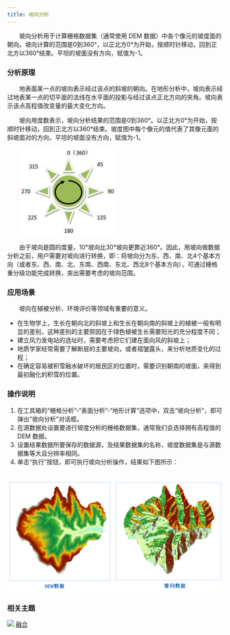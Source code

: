 ```yaml
---
title: 坡向分析
---
```


　　坡向分析用于计算栅格数据集（通常使用 DEM 数据）中各个像元的坡度面的朝向。坡向计算的范围是0到360°，以正北方0°为开始，按顺时针移动，回到正北方以360°结束。平坦的坡面没有方向，赋值为-1。

### 分析原理

　　地表面某一点的坡向表示经过该点的斜坡的朝向。在地形分析中，坡向表示经过地表某一点的切平面的法线在水平面的投影与经过该点正北方向的夹角。坡向表示该点高程值改变量的最大变化方向。

　　坡向用度数表示，坡向分析结果的范围是0到360°。以正北方0°为开始，按顺时针移动，回到正北方以360°结束。坡度图中每个像元的值代表了其像元面的斜坡面对的方向，平坦的坡面没有方向，赋值为-1。

　　![](img/Aspect.png)

　　由于坡向是圆的度量，10°坡向比30°坡向更靠近360°。因此，用坡向做数据分析之前，用户需要对坡向进行转换，即：将坡向分为东、西、南、北4个基本方向（或者东、西、南、北、东南、西南、东北、西北8个基本方向），可通过栅格重分级功能完成转换，突出需要考虑的坡向范围。



### 应用场景

　　坡向在植被分析、环境评价等领域有重要的意义。
  - 在生物学上，生长在朝向北的斜坡上和生长在朝向南的斜坡上的植被一般有明显的差别，这种差别的主要原因在于绿色植被生长需要阳光的充分程度不同；
  - 建立风力发电站的选址时，需要考虑把它们建在面向风的斜坡上；
  - 地质学家经常需要了解断层的主要坡向，或者褶皱露头，来分析地质变化的过程；
  - 在确定容易被积雪融水破坏的居民区的位置时，需要识别朝南的坡面，来得到最初融化的积雪的位置。


### 操作说明

 1. 在工具箱的“栅格分析”-“表面分析”-“地形计算”选项中，双击“坡向分析”，即可弹出“坡向分析”对话框。
 2. 在源数据处设置要进行坡度分析的栅格数据集，通常我们会选择拥有高程值的 DEM 数据。
 3. 设置结果数据所要保存的数据源，及结果数据集的名称，坡度数据集是与源数据集等大且分辨率相同。
4. 单击“执行”按钮，即可执行坡向分析操作，结果如下图所示：

　　![](img/AspectResult.png)



### 相关主题

![](img/smalltitle.png) [融合](Datafuse.html)



